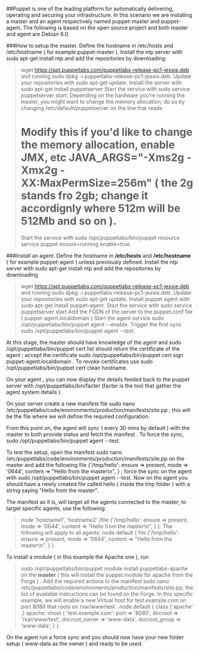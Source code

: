 ##Puppet is one of the leading platform for automatically delivering, 
operating and securing your infrastructure. In this scenario we are installing 
a master and an agent respectively named puppet-master and puppet-agent. 
The following is based on the open source project and both master and agent are Debian 8.0.

###How to setup the master. 
Define the hostname in /etc/hosts and /etc/hostname ( for example puppet-master ). 
Install the ntp server with sudo apt-get install ntp and add the repositories by downloading: 
> wget https://apt.puppetlabs.com/puppetlabs-release-pc1-jessie.deb 
and running 
> sudo dpkg -i puppetlabs-release-pc1-jessie.deb. 
Update your repositories with sudo apt-get update. 
Install the server with sudo apt-get install puppetserver 
Start the service with sudo service puppetserver start. 
Depending on the hardware you're running the master, you might want to change the memory allocation; do so by changing /etc/default/puppetserver on the line that reads 
> # Modify this if you'd like to change the memory allocation, enable JMX, etc JAVA_ARGS="-Xms2g -Xmx2g -XX:MaxPermSize=256m" ( the 2g stands fro 2gb; change it accordignly where 512m will be 512Mb and so on ). 
> Start the service with sudo /opt/puppetlabs/bin/puppet resource service puppet ensure=running enable=true.

###Install an agent. 
Define the hostname in **/etc/hosts** and **/etc/hostname** ( for example puppet-agent ) unless previously defined. 
Install the ntp server with sudo apt-get install ntp and add the repositories by downloading 
> wget https://apt.puppetlabs.com/puppetlabs-release-pc1-jessie.deb 
and running 
> sudo dpkg -i puppetlabs-release-pc1-jessie.deb. 
Update your repositories with 
> sudo apt-get update. 
Install puppet agent with sudo apt-get install puppet-agent. 
Start the service with sudo service puppetserver start 
Add the FQDN of the server to the puppet.conf file ( puppet-agent.localdomain ) 
Start the agent service sudo /opt/puppetlabs/bin/puppet agent --enable. 
Trigger the first sync sudo /opt/puppetlabs/bin/puppet agent --test.

At this stage, the master should have knowledge of the agent and sudo /opt/puppetlabs/bin/puppet cert list should return the certificate of the agent ; accept the certificate sudo /opt/puppetlabs/bin/puppet cert sign puppet-agent.localdomain . 
To revoke certificates use sudo /opt/puppetlabs/bin/puppet cert clean hostname.

On your agent , you can now display the details feeded back to the puppet server with /opt/puppetlabs/bin/facter (facter is the tool that gather the agent system details ).

On your server create a new manifest file sudo nano /etc/puppetlabs/code/environments/production/manifests/site.pp 
; this will be the file where we will define the required configuration.

From this point on, the agent will sync ( every 30 mins by default ) with the master to both provide status and fetch the manifest . To force the sync, sudo /opt/puppetlabs/bin/puppet agent --test.

To test the setup, open the manifest sudo nano /etc/puppetlabs/code/environments/production/manifests/site.pp 
on the master and add the following file {'/tmp/hello': ensure => present, mode => '0644', content => "Hello from the master\n", } ; force the sync on the agent with sudo /opt/puppetlabs/bin/puppet agent --test. Now on the agent you should have a newly created file called hello ( inside the tmp folder ) with a string saying "Hello from the master".

The manifest as it is, will target all the agents connected to the master; to target specific agents, use the following: 
> node 'hostname1', 'hostname2' {file {'/tmp/hello': ensure => present, 
> mode => '0644', 
> content => "Hello from the master\n", 
> } }. 
The following will apply to all agents: 
> node default { file {'/tmp/hello': 
> ensure => present, 
> mode => '0644', 
> content => "Hello from the master\n", 
> } }.

To install a module ( in this example the Apache one ), run 
> sudo /opt/puppetlabs/bin/puppet module install puppetlabs-apache on the **master** ( this will install the puppet module for apache from the Forge ) . 
Add the required actions to the manifest sudo nano /etc/puppetlabs/code/environments/production/manifests/site.pp; the list of available instructions can be found on the Forge. In this specific example, we will enable a new Virtual host for test.example.com on port 8080 that roots on /var/www/test . 
node default { class {'apache' :} 
apache::vhost { 'test.example.com': 
port => '8080', docroot => '/var/www/test', docroot_owner => 'www-data', docroot_group => 'www-data', } }.

On the agent run a force sync and you should now have your new folder setup ( www-data as the owner ) and ready to be used.
